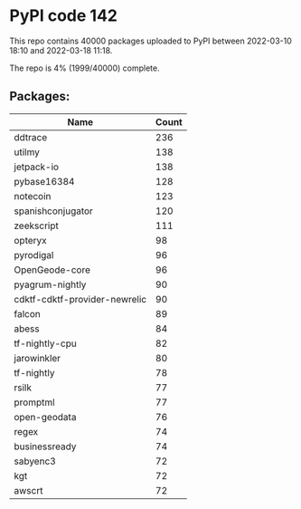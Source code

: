 # PyPI code 142

This repo contains 40000 packages uploaded to PyPI between 
2022-03-10 18:10 and 2022-03-18 11:18.

The repo is 4% (1999/40000) complete.

## Packages:

| Name  | Count |
| ----- | ----- |
| ddtrace | 236 |
| utilmy | 138 |
| jetpack-io | 138 |
| pybase16384 | 128 |
| notecoin | 123 |
| spanishconjugator | 120 |
| zeekscript | 111 |
| opteryx | 98 |
| pyrodigal | 96 |
| OpenGeode-core | 96 |
| pyagrum-nightly | 90 |
| cdktf-cdktf-provider-newrelic | 90 |
| falcon | 89 |
| abess | 84 |
| tf-nightly-cpu | 82 |
| jarowinkler | 80 |
| tf-nightly | 78 |
| rsilk | 77 |
| promptml | 77 |
| open-geodata | 76 |
| regex | 74 |
| businessready | 74 |
| sabyenc3 | 72 |
| kgt | 72 |
| awscrt | 72 |


